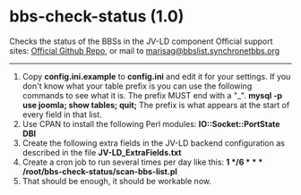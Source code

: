 # bbs-check-status (1.0)
Checks the status of the BBSs in the JV-LD component
Official support sites: [Official Github Repo](https://github.com/fstltna/bbs-check-status), or mail to marisag@bbslist.synchronetbbs.org

***

1. Copy **config.ini.example** to **config.ini** and edit it for your settings. If you don't know what your table prefix is you can use the following commands to see what it is. The prefix MUST end with a "_".
        **mysql -p
        use joomla;
        show tables;
        quit;**
        The prefix is what appears at the start of every field in that list.
2. Use CPAN to install the following Perl modules:
        **IO::Socket::PortState
        DBI**
3. Create the following extra fields in the JV-LD backend configuration as described in the file **JV-LD_ExtraFields.txt**
4. Create a cron job to run several times per day like this:
        **1 \*/6 * * * /root/bbs-check-status/scan-bbs-list.pl**
5. That should be enough, it should be workable now.

